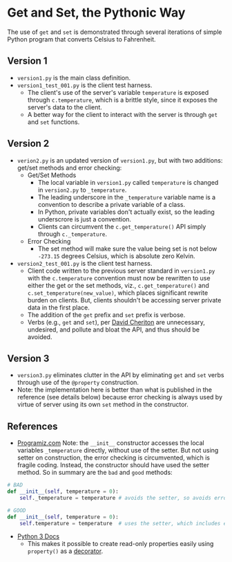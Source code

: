 # Get and Set, the Pythonic Way

The use of `get` and `set` is demonstrated through several iterations of simple Python program that converts Celsius to Fahrenheit.

## Version 1

* `version1.py` is the main class definition.
* `version1_test_001.py` is the client test harness.
    * The client's use of the server's variable `temperature` is exposed through `c.temperature`, which is a brittle style, since it exposes the server's data to the client.
    * A better way for the client to interact with the server is through `get` and `set` functions.

## Version 2

* `verion2.py` is an updated version of `version1.py`, but with two additions: get/set methods and error checking:
    * Get/Set Methods
        * The local variable in `version1.py` called `temperature` is changed in `version2.py` to `_temperature`.
        * The leading underscore in the `_temperature` variable name is a convention to describe a private variable of a class.
        * In Python, private variables don't actually exist, so the  leading underscrore is just a convention.  
        * Clients can circumvent the `c.get_temperature()` API simply through `c._temperature`.
    * Error Checking
        * The set method will make sure the value being set is not below `-273.15` degrees Celsius, which is absolute zero Kelvin.
* `version2_test_001.py` is the client test harness.
    * Client code written to the previous server standard in `version1.py` with the `c.temperature` convention must now be rewritten to use either the get or the set methods, viz., `c.get_temperature()` and `c.set_temperature(new_value)`, which places significant rewrite burden on clients.  But, clients shouldn't be accessing server private data in the first place.
    * The addition of the `get` prefix and `set` prefix is verbose.  
    * Verbs (e.g., `get` and `set`), per [David Cheriton](https://en.wikipedia.org/wiki/David_Cheriton) are unnecessary, undesired, and pollute and bloat the API, and thus should be avoided.

## Version 3

* `version3.py` eliminates clutter in the API by eliminating `get` and `set` verbs through use of the `@property` construction.
* Note: the implementation here is better than what is published in the reference (see details below) because error checking is always used by virtue of server using its own `set` method in the constructor.

## References

* [Programiz.com](https://www.programiz.com/python-programming/property)  Note: the `__init__` constructor accesses the local variables `_temperature` directly, without use of the setter.  But not using setter on construction, the error checking is circumvented, which is fragile coding.  Instead, the constructor should have used the setter method.  So in summary are the `bad` and `good` methods:

```python
# BAD
def __init__(self, temperature = 0):
    self._temperature = temperature # avoids the setter, so avoids error checking, which is bad!

# GOOD
def __init__(self, temperature = 0):
    self.temperature = temperature  # uses the setter, which includes error checking, which is good!
```

* [Python 3 Docs](https://docs.python.org/3/library/functions.html#property)
   * This makes it possible to create read-only properties easily using `property()` as a [decorator](https://docs.python.org/3/glossary.html#term-decorator).

